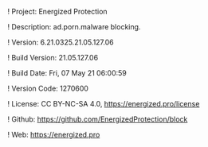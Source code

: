 ! Project: Energized Protection

! Description: ad.porn.malware blocking.

! Version: 6.21.0325.21.05.127.06

! Build Version: 21.05.127.06

! Build Date: Fri, 07 May 21 06:00:59

! Version Code: 1270600

! License: CC BY-NC-SA 4.0, https://energized.pro/license

! Github: https://github.com/EnergizedProtection/block

! Web: https://energized.pro
